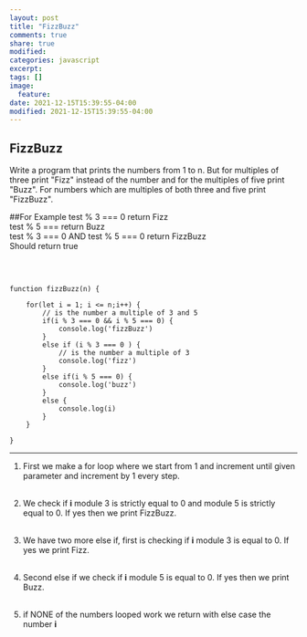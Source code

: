 ```yaml
---
layout: post
title: "FizzBuzz"
comments: true
share: true
modified:
categories: javascript
excerpt:
tags: []
image:
  feature:
date: 2021-12-15T15:39:55-04:00
modified: 2021-12-15T15:39:55-04:00
---
```


## FizzBuzz

Write a program that prints the numbers from 1 to n. But for multiples of three print "Fizz" instead of the number and for the multiples of five print "Buzz". For numbers which are multiples of both three and five print "FizzBuzz".



##For Example
test % 3 === 0 return Fizz <br>
test % 5 === return Buzz<br>
test % 3 === 0 AND test % 5 === 0 return FizzBuzz<br>
Should return true<br>
##
<br>



~~~
function fizzBuzz(n) {
	
	for(let i = 1; i <= n;i++) {
		// is the number a multiple of 3 and 5
		if(i % 3 === 0 && i % 5 === 0) {
			console.log('fizzBuzz')
		}
		else if (i % 3 === 0 ) {
			// is the number a multiple of 3
			console.log('fizz')
		}
		else if(i % 5 === 0) {
			console.log('buzz')
		}
		else {
			console.log(i)
		}
	}

}

~~~

___

1. First we make a for loop where we start from 1 and increment until given parameter and increment by 1 every step.<br><br>

2. We check if <strong>i</strong> module 3 is strictly equal to 0 and module 5 is strictly equal to 0. If yes then we print FizzBuzz.<br><br>

3. We have two more else if, first is checking if <strong>i</strong> module 3 is equal to 0. If yes we print Fizz.<br><br>

4. Second else if we check if <strong>i</strong> module 5 is equal to 0. If yes then we print Buzz.<br><br>

5. if NONE of the numbers looped work we return with else case the number <strong>i</strong><br><br>